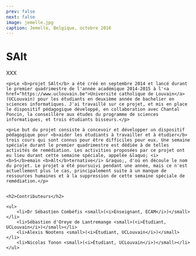 ```yaml
---
prev: false
next: false
image: jemelle.jpg
caption: Jemelle, Belgique, octobre 2016
---
```


# SAlt

XXX

    <p>Le <b>projet SAlt</b> a été créé en septembre 2014 et lancé durant le premier quadrimestre de l'année académique 2014-2015 à l'<a href="https://www.uclouvain.be">Université catholique de Louvain</a> (UCLouvain) pour les étudiants en deuxième année de bachelier en sciences informatiques. J'ai travaillé sur ce projet, et mis en place le dispositif pédagogique développé, en collaboration avec Chantal Poncin, la conseillère aux études du programme de sciences informatiques, et trois étudiants bisseurs.</p>

    <p>Le but du projet consiste à concevoir et développer un dispositif pédagogique pour <b>aider les étudiants à travailler et à étudier</b> trois cours qui sont connus pour être difficiles pour eux. Une semaine spéciale durant le premier quadrimestre est dédiée à de telles activités de remédiation. Les activities proposées par ce projet ont eu lieu durant cette semaine spéciale, appelée &laquo; <i><b>S</b>emain <b>Alt</b>ternative</i> &raquo;, d'où en découle le nom du projet. Le projet a été poursuivi pendant une année, mais ce n'est actuellement plus le cas, principalement suite à un manque de ressources humaines et à la suppression de cette semaine spéciale de remédiation.</p>


    <h2>Contributeurs</h2>

    <ul>
        <li>Dr Sébastien Combéfis <small>(<i>Enseignant, ECAM</i>)</small></li>
        <li>Sébastien d'Oreye de Lantremange <small>(<i>Étudiant, UCLouvain</i>)</small></li>
        <li>Alexis Nootens <small>(<i>Étudiant, UCLouvain</i>)</small></li>
        <li>Nicolas Tonon <small>(<i>Étudiant, UCLouvain</i>)</small></li>
    </ul>
